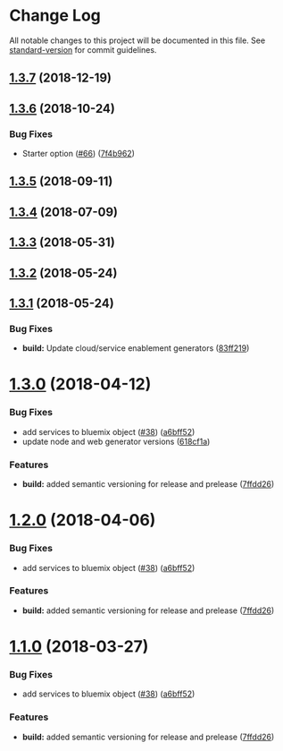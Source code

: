 # Change Log

All notable changes to this project will be documented in this file. See [standard-version](https://github.com/conventional-changelog/standard-version) for commit guidelines.

<a name="1.3.7"></a>
## [1.3.7](https://github.com/ibm-developer/generator-nodeserver/compare/v1.3.6...v1.3.7) (2018-12-19)



<a name="1.3.6"></a>
## [1.3.6](https://github.com/ibm-developer/generator-nodeserver/compare/v1.3.1...v1.3.6) (2018-10-24)


### Bug Fixes

* Starter option ([#66](https://github.com/ibm-developer/generator-nodeserver/issues/66)) ([7f4b962](https://github.com/ibm-developer/generator-nodeserver/commit/7f4b962))



<a name="1.3.5"></a>
## [1.3.5](https://github.com/ibm-developer/generator-nodeserver/compare/v1.3.1...v1.3.5) (2018-09-11)



<a name="1.3.4"></a>
## [1.3.4](https://github.com/ibm-developer/generator-nodeserver/compare/v1.3.1...v1.3.4) (2018-07-09)



<a name="1.3.3"></a>
## [1.3.3](https://github.com/ibm-developer/generator-nodeserver/compare/v1.3.1...v1.3.3) (2018-05-31)



<a name="1.3.2"></a>
## [1.3.2](https://github.com/ibm-developer/generator-nodeserver/compare/v1.3.1...v1.3.2) (2018-05-24)



<a name="1.3.1"></a>
## [1.3.1](https://github.com/ibm-developer/generator-nodeserver/compare/v1.3.0...v1.3.1) (2018-05-24)


### Bug Fixes

* **build:** Update cloud/service enablement generators ([83ff219](https://github.com/ibm-developer/generator-nodeserver/commit/83ff219))



<a name="1.3.0"></a>
# [1.3.0](https://github.com/ibm-developer/generator-nodeserver/compare/v1.0.11...v1.3.0) (2018-04-12)


### Bug Fixes

* add services to bluemix object ([#38](https://github.com/ibm-developer/generator-nodeserver/issues/38)) ([a6bff52](https://github.com/ibm-developer/generator-nodeserver/commit/a6bff52))
* update node and web generator versions ([618cf1a](https://github.com/ibm-developer/generator-nodeserver/commit/618cf1a))


### Features

* **build:** added semantic versioning for release and prelease ([7ffdd26](https://github.com/ibm-developer/generator-nodeserver/commit/7ffdd26))



<a name="1.2.0"></a>
# [1.2.0](https://github.com/ibm-developer/generator-nodeserver/compare/v1.0.11...v1.2.0) (2018-04-06)


### Bug Fixes

* add services to bluemix object ([#38](https://github.com/ibm-developer/generator-nodeserver/issues/38)) ([a6bff52](https://github.com/ibm-developer/generator-nodeserver/commit/a6bff52))


### Features

* **build:** added semantic versioning for release and prelease ([7ffdd26](https://github.com/ibm-developer/generator-nodeserver/commit/7ffdd26))



<a name="1.1.0"></a>
# [1.1.0](https://github.com/ibm-developer/generator-nodeserver/compare/v1.0.11...v1.1.0) (2018-03-27)


### Bug Fixes

* add services to bluemix object ([#38](https://github.com/ibm-developer/generator-nodeserver/issues/38)) ([a6bff52](https://github.com/ibm-developer/generator-nodeserver/commit/a6bff52))


### Features

* **build:** added semantic versioning for release and prelease ([7ffdd26](https://github.com/ibm-developer/generator-nodeserver/commit/7ffdd26))
